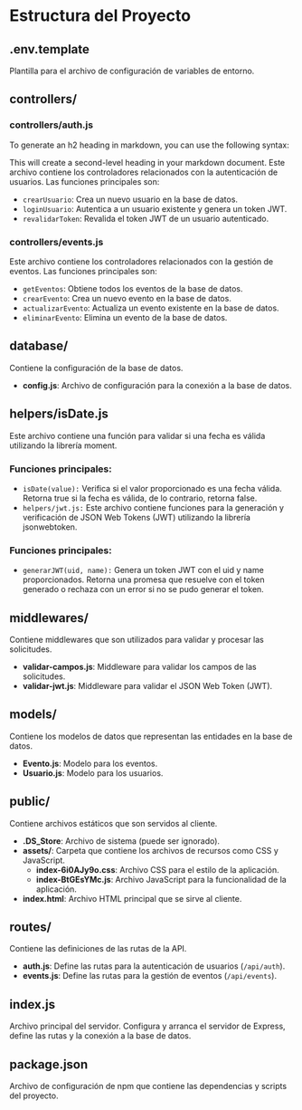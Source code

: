 # Estructura del Proyecto



## .env.template
Plantilla para el archivo de configuración de variables de entorno.



## controllers/

### controllers/auth.js
To generate an h2 heading in markdown, you can use the following syntax:



This will create a second-level heading in your markdown document.
Este archivo contiene los controladores relacionados con la autenticación de usuarios. Las funciones principales son:

- `crearUsuario`: Crea un nuevo usuario en la base de datos.
- `loginUsuario`: Autentica a un usuario existente y genera un token JWT.
- `revalidarToken`: Revalida el token JWT de un usuario autenticado.

### controllers/events.js
Este archivo contiene los controladores relacionados con la gestión de eventos. Las funciones principales son:

- `getEventos`: Obtiene todos los eventos de la base de datos.
- `crearEvento`: Crea un nuevo evento en la base de datos.
- `actualizarEvento`: Actualiza un evento existente en la base de datos.
- `eliminarEvento`: Elimina un evento de la base de datos.

## database/
Contiene la configuración de la base de datos.

- **config.js**: Archivo de configuración para la conexión a la base de datos.

## helpers/isDate.js
Este archivo contiene una función para validar si una fecha es válida utilizando la librería moment.

### Funciones principales:

- `isDate(value):` Verifica si el valor proporcionado es una fecha válida. Retorna true si la fecha es válida, de lo contrario, retorna false.
- `helpers/jwt.js:` Este archivo contiene funciones para la generación y verificación de JSON Web Tokens (JWT) utilizando la librería jsonwebtoken.

### Funciones principales:
- `generarJWT(uid, name):` Genera un token JWT con el uid y name proporcionados. Retorna una promesa que resuelve con el token generado o rechaza con un error si no se pudo generar el token.

## middlewares/
Contiene middlewares que son utilizados para validar y procesar las solicitudes.

- **validar-campos.js**: Middleware para validar los campos de las solicitudes.
- **validar-jwt.js**: Middleware para validar el JSON Web Token (JWT).

## models/
Contiene los modelos de datos que representan las entidades en la base de datos.

- **Evento.js**: Modelo para los eventos.
- **Usuario.js**: Modelo para los usuarios.

## public/
Contiene archivos estáticos que son servidos al cliente.

- **.DS_Store**: Archivo de sistema (puede ser ignorado).
- **assets/**: Carpeta que contiene los archivos de recursos como CSS y JavaScript.
  - **index-6i0AJy9o.css**: Archivo CSS para el estilo de la aplicación.
  - **index-BtGEsYMc.js**: Archivo JavaScript para la funcionalidad de la aplicación.
- **index.html**: Archivo HTML principal que se sirve al cliente.

## routes/
Contiene las definiciones de las rutas de la API.

- **auth.js**: Define las rutas para la autenticación de usuarios (`/api/auth`).
- **events.js**: Define las rutas para la gestión de eventos (`/api/events`).

## index.js
Archivo principal del servidor. Configura y arranca el servidor de Express, define las rutas y la conexión a la base de datos.

## package.json
Archivo de configuración de npm que contiene las dependencias y scripts del proyecto.